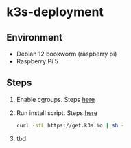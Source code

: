 # k3s-deployment

## Environment

- Debian 12 bookworm (raspberry pi)
- Raspberry Pi 5

## Steps

1. Enable cgroups. Steps [here](https://docs.k3s.io/installation/requirements?os=pi#cgroups)
1. Run install script. Steps [here](https://docs.k3s.io/quick-start#install-script)

    ```bash
    curl -sfL https://get.k3s.io | sh -
    ```

1. tbd
